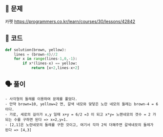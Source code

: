 ## 🚨 문제
카펫 https://programmers.co.kr/learn/courses/30/lessons/42842

## 🧩 코드

```python
def solution(brown, yellow):
    lines = (brown-4)//2
    for x in range(lines-1,0,-1):
        if x*(lines-x) == yellow:
            return [x+2,lines-x+2]
```

## 🗣 풀이
```
- 사각형의 둘레를 이용하여 문제를 풀었다.
- 만약 brown=10, yellow=2 면, 갈색 네모와 맞닿은 노란 네모의 둘레는 brown-4 = 6이다.
- 가로, 세로의 길이가 x,y 일때 x+y = 6/2 =3 이 되고 x*y= 노랜네모의 갯수 = 2 가 되는 수를 구하면 된다 => x=2,y=1.
- [2,1]은 노란네모의 둘레를 구한 것이고, 여기서 각자 2씩 더해주면 갈색네모의 둘레가 된다 => [4,3]
```
